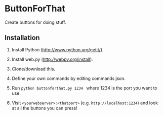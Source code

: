 # ButtonForThat

Create buttons for doing stuff.

## Installation
1. Install Python (http://www.python.org/getit/).

2. Install web.py (http://webpy.org/install).

3. Clone/download this.

4. Define your own commands by editing commands.json.

5. Run ````python buttonforthat.py 1234 ```` where 1234 is the port you want to use.

6. Visit ````<yourwebserver>:<thatport>```` (e.g. ````http://localhost:1234````) and look at all the buttons you can press!

